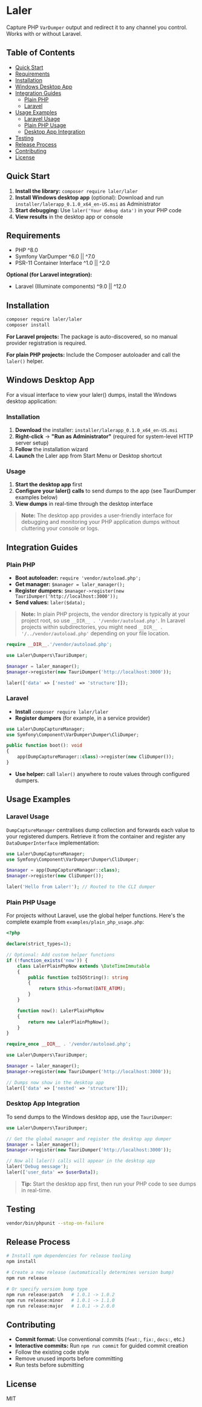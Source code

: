 # Laler

Capture PHP `VarDumper` output and redirect it to any channel you control. Works with or without Laravel.

## Table of Contents

- [Quick Start](#quick-start)
- [Requirements](#requirements)
- [Installation](#installation)
- [Windows Desktop App](#windows-desktop-app)
- [Integration Guides](#integration-guides)
  - [Plain PHP](#plain-php)
  - [Laravel](#laravel)
- [Usage Examples](#usage-examples)
  - [Laravel Usage](#laravel-usage)
  - [Plain PHP Usage](#plain-php-usage)
  - [Desktop App Integration](#desktop-app-integration)
- [Testing](#testing)
- [Release Process](#release-process)
- [Contributing](#contributing)
- [License](#license)

## Quick Start

1. **Install the library:** `composer require laler/laler`
2. **Install Windows desktop app** (optional): Download and run `installer/lalerapp_0.1.0_x64_en-US.msi` as Administrator
3. **Start debugging:** Use `laler('Your debug data')` in your PHP code
4. **View results** in the desktop app or console

## Requirements
- PHP ^8.0
- Symfony VarDumper ^6.0 || ^7.0
- PSR-11 Container Interface ^1.0 || ^2.0

**Optional (for Laravel integration):**
- Laravel (Illuminate components) ^9.0 || ^12.0

## Installation
```bash
composer require laler/laler
composer install
```

**For Laravel projects:** The package is auto-discovered, so no manual provider registration is required.

**For plain PHP projects:** Include the Composer autoloader and call the `laler()` helper.

## Windows Desktop App

For a visual interface to view your laler() dumps, install the Windows desktop application:

### Installation
1. **Download** the installer: `installer/lalerapp_0.1.0_x64_en-US.msi`
2. **Right-click** → **"Run as Administrator"** (required for system-level HTTP server setup)
3. **Follow** the installation wizard
4. **Launch** the Laler app from Start Menu or Desktop shortcut

### Usage
1. **Start the desktop app** first
2. **Configure your laler() calls** to send dumps to the app (see TauriDumper examples below)
3. **View dumps** in real-time through the desktop interface

> **Note:** The desktop app provides a user-friendly interface for debugging and monitoring your PHP application dumps without cluttering your console or logs.

## Integration Guides

### Plain PHP
- **Boot autoloader:** `require 'vendor/autoload.php';`
- **Get manager:** `$manager = laler_manager();`
- **Register dumpers:** `$manager->register(new TauriDumper('http://localhost:3000'));`
- **Send values:** `laler($data);`

> **Note:** In plain PHP projects, the vendor directory is typically at your project root, so use `__DIR__ . '/vendor/autoload.php'`. In Laravel projects within subdirectories, you might need `__DIR__ . '/../vendor/autoload.php'` depending on your file location.

```php
require __DIR__.'/vendor/autoload.php';

use Laler\Dumpers\TauriDumper;

$manager = laler_manager();
$manager->register(new TauriDumper('http://localhost:3000'));

laler(['data' => ['nested' => 'structure']]);
```

### Laravel
- **Install** `composer require laler/laler`
- **Register dumpers** (for example, in a service provider)

```php
use Laler\DumpCaptureManager;
use Symfony\Component\VarDumper\Dumper\CliDumper;

public function boot(): void
{
    app(DumpCaptureManager::class)->register(new CliDumper());
}
```

- **Use helper:** call `laler()` anywhere to route values through configured dumpers.

## Usage Examples

### Laravel Usage
`DumpCaptureManager` centralises dump collection and forwards each value to your registered dumpers. Retrieve it from the container and register any `DataDumperInterface` implementation:

```php
use Laler\DumpCaptureManager;
use Symfony\Component\VarDumper\Dumper\CliDumper;

$manager = app(DumpCaptureManager::class);
$manager->register(new CliDumper());

laler('Hello from Laler!'); // Routed to the CLI dumper
```

### Plain PHP Usage
For projects without Laravel, use the global helper functions. Here's the complete example from `examples/plain_php_usage.php`:

```php
<?php

declare(strict_types=1);

// Optional: Add custom helper functions
if (!function_exists('now')) {
    class LalerPlainPhpNow extends \DateTimeImmutable
    {
        public function toISOString(): string
        {
            return $this->format(DATE_ATOM);
        }
    }

    function now(): LalerPlainPhpNow
    {
        return new LalerPlainPhpNow();
    }
}

require_once __DIR__ . '/vendor/autoload.php';

use Laler\Dumpers\TauriDumper;

$manager = laler_manager();
$manager->register(new TauriDumper('http://localhost:3000'));

// Dumps now show in the desktop app
laler(['data' => ['nested' => 'structure']]);
```

### Desktop App Integration

To send dumps to the Windows desktop app, use the `TauriDumper`:

```php
use Laler\Dumpers\TauriDumper;

// Get the global manager and register the desktop app dumper
$manager = laler_manager();
$manager->register(new TauriDumper('http://localhost:3000'));

// Now all laler() calls will appear in the desktop app
laler('Debug message');
laler(['user_data' => $userData]);
```

> **Tip:** Start the desktop app first, then run your PHP code to see dumps in real-time.

## Testing
```bash
vendor/bin/phpunit --stop-on-failure
```

## Release Process
```bash
# Install npm dependencies for release tooling
npm install

# Create a new release (automatically determines version bump)
npm run release

# Or specify version bump type
npm run release:patch   # 1.0.1 -> 1.0.2
npm run release:minor   # 1.0.1 -> 1.1.0
npm run release:major   # 1.0.1 -> 2.0.0
```

## Contributing
- **Commit format:** Use conventional commits (`feat:`, `fix:`, `docs:`, etc.)
- **Interactive commits:** Run `npm run commit` for guided commit creation
- Follow the existing code style
- Remove unused imports before committing
- Run tests before submitting

## License
MIT
